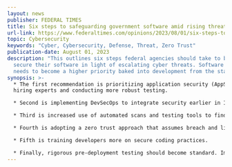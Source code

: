 ```yaml
---
layout: news
publisher: FEDERAL TIMES
title: Six steps to safeguarding government software amid rising threats
url-link: https://www.federaltimes.com/opinions/2023/08/01/six-steps-to-safeguarding-government-software-amid-rising-threats/
topic: Cybersecurity
keywords: "Cyber, Cybersecurity, Defense, Threat, Zero Trust" 
publication-date: August 01, 2023
description: "This outlines six steps federal agencies should take to better
  secure their software in light of escalating cyber threats. Software security
  needs to become a higher priority baked into development from the start. "
synopsis: >-
  * The first recommendation is prioritizing application security (AppSec) by
  hiring experts and conducting more robust testing.

  * Second is implementing DevSecOps to integrate security earlier in IT delivery pipelines.

  * Third is increased use of automated scans and testing tools to find vulnerabilities proactively.

  * Fourth is adopting a zero trust approach that assumes breach and limits damage.

  * Fifth is training developers more on secure coding practices.

  * Finally, rigorous pre-deployment testing should become standard. Implementing these six steps will bolster the government's ability to defend against sophisticated nation-state and criminal hackers trying to infiltrate agencies’ systems and data.
---
```

